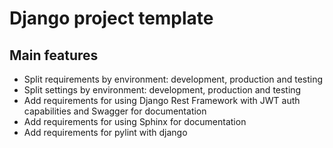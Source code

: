 # Django project template

## Main features

- Split requirements by environment: development, production and testing
- Split settings by environment: development, production and testing
- Add requirements for using Django Rest Framework with JWT auth capabilities and Swagger for documentation
- Add requirements for using Sphinx for documentation
- Add requirements for pylint with django
